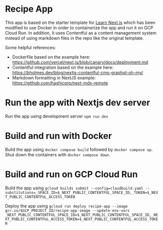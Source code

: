 # Recipe App

This app is based on the starter template for [Learn Next.js](https://nextjs.org/learn) which has been modified to use Docker in order to containerize the app and run it on GCP Cloud Run. In addition, it uses Contentful as a content management system instead of using markdown files in the repo like the original template.

Some helpful references:
- Dockerfile based on the example here: https://github.com/vercel/next.js/blob/canary/docs/deployment.md 
- Contentful integration based on the example here: https://bholmes.dev/blog/nextjs-contentful-cms-graphql-oh-my/ 
- Markdown formatting in NextJS example: https://github.com/hashicorp/next-mdx-remote 

# Run the app with Nextjs dev server

Run the app using development server `npm run dev`

# Build and run with Docker

Build the app using `docker compose build` followed by `docker compose up`. Shut down the containers with `docker compose down`.

# Build and run on GCP Cloud Run

Build the app using `gcloud builds submit --config=cloudbuild.yaml --substitutions=_SPACE_ID=$_NEXT_PUBLIC_CONTENTFUL_SPACE_ID,_TOKEN=$_NEXT_PUBLIC_CONTENTFUL_ACCESS_TOKEN`

Deploy the app using `gcloud run deploy recipe-app --image gcr.io/$GCP_PROJECT_ID/recipe-app-image --update-env-vars _NEXT_PUBLIC_CONTENTFUL_SPACE_ID=$_NEXT_PUBLIC_CONTENTFUL_SPACE_ID,_NEXT_PUBLIC_CONTENTFUL_ACCESS_TOKEN=$_NEXT_PUBLIC_CONTENTFUL_ACCESS_TOKEN`